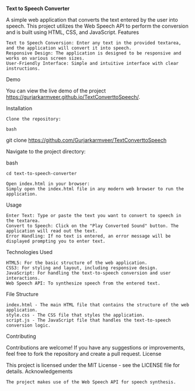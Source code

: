  **Text to Speech Converter**

A simple web application that converts the text entered by the user into speech. This project utilizes the Web Speech API to perform the conversion and is built using HTML, CSS, and JavaScript.
Features

    Text to Speech Conversion: Enter any text in the provided textarea, and the application will convert it into speech.
    Responsive Design: The application is designed to be responsive and works on various screen sizes.
    User-Friendly Interface: Simple and intuitive interface with clear instructions.

Demo

You can view the live demo of the project https://gurjarkarmveer.github.io/TextConverttoSpeech/.

Installation

    Clone the repository:

    bash

git clone https://github.com/Gurjarkarmveer/TextConverttoSpeech

Navigate to the project directory:

bash

    cd text-to-speech-converter

    Open index.html in your browser:
    Simply open the index.html file in any modern web browser to run the application.

Usage

    Enter Text: Type or paste the text you want to convert to speech in the textarea.
    Convert to Speech: Click on the "Play Converted Sound" button. The application will read out the text.
    Error Handling: If no text is entered, an error message will be displayed prompting you to enter text.

Technologies Used

    HTML5: For the basic structure of the web application.
    CSS3: For styling and layout, including responsive design.
    JavaScript: For handling the text-to-speech conversion and user interactions.
    Web Speech API: To synthesize speech from the entered text.

File Structure

    index.html - The main HTML file that contains the structure of the web application.
    style.css - The CSS file that styles the application.
    script.js - The JavaScript file that handles the text-to-speech conversion logic.

Contributing

Contributions are welcome! If you have any suggestions or improvements, feel free to fork the repository and create a pull request.
License

This project is licensed under the MIT License - see the LICENSE file for details.
Acknowledgements

    The project makes use of the Web Speech API for speech synthesis.

